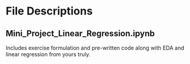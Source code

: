 # File Descriptions

## Mini_Project_Linear_Regression.ipynb
Includes exercise formulation and pre-written code along with EDA and linear regression from yours truly.